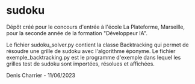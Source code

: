 # sudoku

Dépôt créé pour le concours d'entrée à l'école La Plateforme, Marseille, pour la seconde année de la formation "Développeur IA".

Le fichier sudoku_solver.py contient la classe Backtracking qui permet de résoudre une grille de sudoku avec l'algorithme éponyme.
Le fichier exemple_backtracking.py est le programme d'exemple dans lequel les grilles test de sudoku sont importées, résolues et affichées.

Denis Charrier - 11/06/2023
